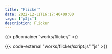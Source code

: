 ```yaml
---
title: "Flicker"
date: 2022-12-11T16:17:40+09:00
tags: ["p5js"]
description: Flicker
---
```



{{< p5container "works/flicker/" >}}

{{< code-external "works/flicker/script.js" "js" >}}

